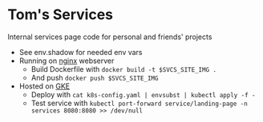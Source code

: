 # Tom's Services
Internal services page code for personal and friends' projects

* See env.shadow for needed env vars
* Running on [nginx](https://www.nginx.com/) webserver
    * Build Dockerfile with ```docker build -t $SVCS_SITE_IMG .```
    * And push ```docker push $SVCS_SITE_IMG```
* Hosted on [GKE](https://cloud.google.com/kubernetes-engine)
    * Deploy with ```cat k8s-config.yaml | envsubst | kubectl apply -f -```
    * Test service with ```kubectl port-forward service/landing-page -n services 8080:8080 >> /dev/null```
